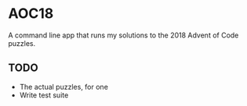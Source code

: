 # AOC18

A command line app that runs my solutions to the 2018 Advent of Code puzzles.

## TODO

- The actual puzzles, for one
- Write test suite

